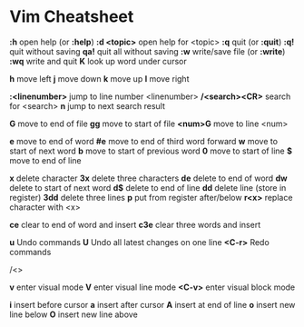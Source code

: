 # Vim Cheatsheet

**:h** open help (or **:help**)
**:d \<topic>** open help for \<topic>
**:q** quit (or **:quit**)
**:q!** quit without saving
**qa!** quit all without saving
**:w** write/save file (or **:write**)
**:wq** write and quit
**K** look up word under cursor

**h** move left
**j** move down
**k** move up
**l** move right

**:\<linenumber>** jump to line number \<linenumber>
**/\<search>\<CR>** search for \<search>
**n** jump to next search result

**G** move to end of file
**gg** move to start of file
**\<num>G** move to line \<num>

**e** move to end of word
**#e** move to end of third word forward
**w** move to start of next word
**b** move to start of previous word
**0** move to start of line
**\$** move to end of line

**x** delete character
**3x** delete three characters
**de** delete to end of word
**dw** delete to start of next word
**d\$** delete to end of line
**dd** delete line (store in register)
**3dd** delete three lines
**p** put from register after/below
**r\<x>** replace character with \<x>

**ce** clear to end of word and insert
**c3e** clear three words and insert

**u** Undo commands
**U** Undo all latest changes on one line
**\<C-r>** Redo commands

/<>

**v** enter visual mode
**V** enter visual line mode
**\<C-v>** enter visual block mode

**i** insert before cursor
**a** insert after cursor
**A** insert at end of line
**o** insert new line below
**O** insert new line above

